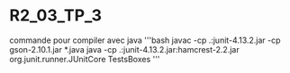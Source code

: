 # R2_03_TP_3
commande pour compiler avec java
'''bash
javac -cp .:junit-4.13.2.jar -cp gson-2.10.1.jar *.java
java -cp .:junit-4.13.2.jar:hamcrest-2.2.jar org.junit.runner.JUnitCore TestsBoxes
'''